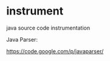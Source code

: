 instrument
==========

java source code instrumentation


Java Parser:

https://code.google.com/p/javaparser/

